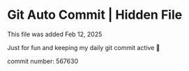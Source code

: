 # Git Auto Commit | Hidden File

This file was added Feb 12, 2025

Just for fun and keeping my daily git commit active 🤪

commit number: 567630
